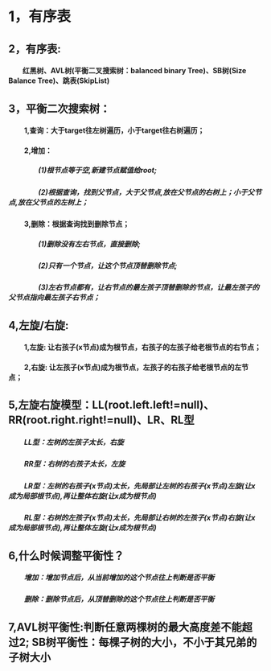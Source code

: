 # 1，有序表

## 2，有序表: 
#### &emsp;&emsp;红黑树、AVL树(平衡二叉搜索树：balanced binary Tree)、SB树(Size Balance Tree)、跳表(SkipList)

## 3，平衡二次搜索树：
#### &emsp;&emsp; 1,查询：大于target往左树遍历，小于target往右树遍历；
#### &emsp;&emsp; 2,增加：
##### &emsp;&emsp;&emsp;&emsp; (1)根节点等于空,新建节点赋值给root;
##### &emsp;&emsp;&emsp;&emsp; (2)根据查询，找到父节点，大于父节点,放在父节点的右树上；小于父节点,放在父节点的左树上；
#### &emsp;&emsp; 3,删除：根据查询找到删除节点；
##### &emsp;&emsp;&emsp;&emsp; (1)删除没有左右节点，直接删除;
##### &emsp;&emsp;&emsp;&emsp; (2)只有一个节点，让这个节点顶替删除节点;
##### &emsp;&emsp;&emsp;&emsp; (3)左右节点都有，让右节点的最左孩子顶替删除的节点，让最左孩子的父节点指向最左孩子右节点；
## 4,左旋/右旋: 
#### &emsp;&emsp; 1,左旋: 让右孩子(x节点)成为根节点，右孩子的左孩子给老根节点的右节点；
#### &emsp;&emsp; 2,右旋: 让左孩子(x节点)成为根节点，左孩子的右孩子给老根节点的左节点；
## 5,左旋右旋模型：LL(root.left.left!=null)、RR(root.right.right!=null)、LR、RL型
##### &emsp;&emsp;  LL型：左树的左孩子太长，右旋
##### &emsp;&emsp;  RR型：右树的右孩子太长，左旋
##### &emsp;&emsp;  LR型：左树的右孩子(x节点)太长，先局部让左树的右孩子(x节点)左旋(让x成为局部根节点),再让整体右旋(让x成为根节点)
##### &emsp;&emsp;  RL型：右树的左孩子(x节点)太长，先局部让右树的左孩子(x节点)右旋(让x成为局部根节点),再让整体左旋(让x成为根节点)
## 6,什么时候调整平衡性？
##### &emsp;&emsp;  增加：增加节点后，从当前增加的这个节点往上判断是否平衡
##### &emsp;&emsp;  删除：删除节点后，从顶替删除的这个节点往上判断是否平衡
## 7,AVL树平衡性:判断任意两棵树的最大高度差不能超过2;   SB树平衡性：每棵子树的大小，不小于其兄弟的子树大小

